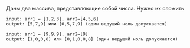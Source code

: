 Даны два массива, представляющие собой числа. Нужно их сложить
```
input: arr1 = [1,2,3], arr2=[4,5,6]
output: [5,7,9] или [0,5,7,9] (один ведущий ноль допускается)

input: arr1 = [9,9,9], arr2=[9]
output: [1,0,0,8] или [0,1,0,0,8] (один ведущий ноль допускается)
```